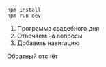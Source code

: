 ```
npm install
npm run dev
```

1) Программа свадебного дня
2) Отвечаем на вопросы
3) Добавить навигацию


Обратный отсчёт


